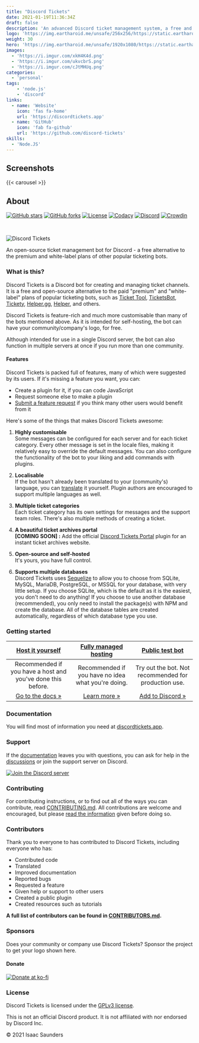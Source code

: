 ```yaml
---
title: "Discord Tickets"
date: 2021-01-19T11:36:34Z
draft: false
description: 'An advanced Discord ticket management system, a free and open-source alternative to common ticket bots.'
logo: 'https://img.eartharoid.me/unsafe/256x256/https://static.eartharoid.me/discord-tickets/logo/icon/light/icon.png'
weight: 30
hero: 'https://img.eartharoid.me/unsafe/1920x1080/https://static.eartharoid.me/discord-tickets/banners/blurple-no-text.png'
images:
  - 'https://i.imgur.com/xkH4K4d.png'
  - 'https://i.imgur.com/ukvcbrS.png'
  - 'https://i.imgur.com/cJtMHUq.png'
categories:
  - 'personal'
tags:
    - 'node.js'
    - 'discord'
links:
  - name: 'Website'
    icon: 'fas fa-home'
    url: 'https://discordtickets.app'
  - name: 'GitHub'
    icon: 'fab fa-github'
    url: 'https://github.com/discord-tickets'
skills:
  - 'Node.JS'
---
```


## Screenshots
<!-- include images URLs as params, or it will take form page "images" param -->
{{< carousel >}}

## About

[![GitHub stars](https://img.shields.io/github/stars/discord-tickets/bot?style=flat-square)](https://github.com/discord-tickets/bot/stargazers)
[![GitHub forks](https://img.shields.io/github/forks/discord-tickets/bot?style=flat-square)](https://github.com/discord-tickets/bot/stargazers)
[![License](https://img.shields.io/github/license/discord-tickets/bot?style=flat-square)](https://github.com/discord-tickets/bot/blob/main/LICENSE)
[![Codacy](https://img.shields.io/codacy/grade/b974eb5f984c40868e07d82c968bd02d?logo=codacy&style=flat-square)](https://www.codacy.com/gh/discord-tickets/bot/dashboard?utm_source=github.com&amp;utm_medium=referral&amp;utm_content=discord-tickets/bot&amp;utm_campaign=Badge_Grade)
[![Discord](https://img.shields.io/discord/451745464480432129?label=discord&color=7289DA&style=flat-square)](https://go.eartharoid.me/discord)
[![Crowdin](https://badges.crowdin.net/discord-tickets/localized.svg)](https://i18n.discordtickets.app/project/discord-tickets)

<br>

![Discord Tickets](https://ik.imagekit.io/eartharoid/discord-tickets/wordmark/gradient_HTC7nqZr9.png)

An open-source ticket management bot for Discord - a free alternative to the premium and white-label plans of other popular ticketing bots.

### What is this?

Discord Tickets is a Discord bot for creating and managing ticket channels. It is a free and open-source alternative to the paid "premium" and "white-label" plans of popular ticketing bots, such as [Ticket Tool](https://tickettool.xyz/), [TicketsBot](https://ticketsbot.net/), [Tickety](https://tickety.net/), [Helper.gg](https://helper.gg/), [Helper](https://helper.wtf), and others.

Discord Tickets is feature-rich and much more customisable than many of the bots mentioned above. As it is intended for self-hosting, the bot can have your community/company's logo, for free.

Although intended for use in a single Discord server, the bot can also function in multiple servers at once if you run more than one community.

#### Features

Discord Tickets is packed full of features, many of which were suggested by its users. If it's missing a feature you want, you can:

- Create a plugin for it, if you can code JavaScript
- Request someone else to make a plugin
- [Submit a feature request](https://github.com/discord-tickets/.github/blob/main//CONTRIBUTING.md#submitting-a-feature-request) if you think many other users would benefit from it

Here's some of the things that makes Discord Tickets awesome:

1. **Highly customisable**  
Some messages can be configured for each server and for each ticket category. Every other message is set in the locale files, making it relatively easy to override the default messages.
You can also configure the functionality of the bot to your liking and add commands with plugins.

2. **Localisable**  
If the bot hasn't already been translated to your (community's) language, you can [translate](https://github.com/discord-tickets/.github/blob/main//CONTRIBUTING.md#translating) it yourself.
Plugin authors are encouraged to support multiple languages as well.

3. **Multiple ticket categories**  
Each ticket category has its own settings for messages and the support team roles. There's also multiple methods of creating a ticket.

4. **A beautiful ticket archives portal**  
**\[COMING SOON\] :** Add the official [Discord Tickets Portal](https://github.com/discord-tickets/portal) plugin for an instant ticket archives website.

1. **Open-source and self-hosted**  
It's yours, you have full control.

6. **Supports multiple databases**  
Discord Tickets uses [Sequelize](https://github.com/sequelize/sequelize) to allow you to choose from SQLite, MySQL, MariaDB, PostgreSQL, or MSSQL for your database, with very little setup.
If you choose SQLite, which is the default as it is the easiest, you don't need to do anything! If you choose to use another database (recommended), you only need to install the package(s) with NPM and create the database. All of the database tables are created automatically, regardless of which database type you use.

### Getting started

| [**Host it yourself**](https://discordtickets.app/installation) | [**Fully managed hosting**](https://discordtickets.app/hosting) | [**Public test bot**](https://discord.com/oauth2/authorize?permissions=8&scope=applications.commands%20bot&client_id=475371285531066368) |
|:---------------------------------------------------------------:|:---------------------------------------------------------------:|:----------------------------------------------------------------------------------------------------------------------------------------:|
|   Recommended if you have a host and you've done this before.   |       Recommended if you have no idea what you're doing.        |                                           Try out the bot. Not recommended for production use.                                           |
|   [Go to the docs »](https://discordtickets.app/installation)   |       [Learn more »](https://discordtickets.app/hosting)        |  [Add to Discord »](https://discord.com/oauth2/authorize?permissions=8&scope=applications.commands%20bot&client_id=475371285531066368)   |

### Documentation

You will find most of information you need at [discordtickets.app](https://discordtickets.app).

### Support

If the [documentation](https://discordtickets.app) leaves you with questions, you can ask for help in the [discussions](https://github.com/discord-tickets/bot/discussions/categories/support-q-a) or join the support server on Discord.

[![Join the Discord server](https://img.eartharoid.me/unsafe/440x200/https://static.eartharoid.me/images/join-discord.png)](https://go.eartharoid.me/discord)

### Contributing

For contributing instructions, or to find out all of the ways you can contribute, read [CONTRIBUTING.md](https://github.com/discord-tickets/.github/blob/main//CONTRIBUTING.md). All contributions are welcome and encouraged, but please [read the information](https://github.com/discord-tickets/.github/blob/main//CONTRIBUTING.md) given before doing so.

### Contributors

Thank you to everyone to has contributed to Discord Tickets, including everyone who has:

- Contributed code
- Translated
- Improved documentation
- Reported bugs
- Requested a feature
- Given help or support to other users
- Created a public plugin
- Created resources such as tutorials

**A full list of contributors can be found in [CONTRIBUTORS.md](https://github.com/discord-tickets/bot/blob/main/CONTRIBUTORS.md).**

### Sponsors

Does your community or company use Discord Tickets? Sponsor the project to get your logo shown here.

#### Donate

[![Donate at ko-fi](https://www.ko-fi.com/img/githubbutton_sm.svg)](https://ko-fi.com/eartharoid)

### License

Discord Tickets is licensed under the [GPLv3 license](https://github.com/discord-tickets/bot/blob/main/LICENSE).

This is not an official Discord product. It is not affiliated with nor endorsed by Discord Inc.

© 2021 Isaac Saunders
